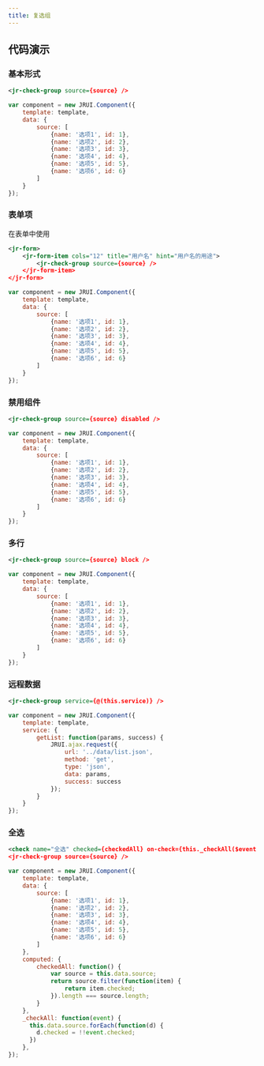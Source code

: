 ```yaml
---
title: 复选组
---
```


## 代码演示

### 基本形式

<!-- demo_start -->
<div class="m-example"></div>

```xml
<jr-check-group source={source} />
```

```javascript
var component = new JRUI.Component({
    template: template,
    data: {
        source: [
            {name: '选项1', id: 1},
            {name: '选项2', id: 2},
            {name: '选项3', id: 3},
            {name: '选项4', id: 4},
            {name: '选项5', id: 5},
            {name: '选项6', id: 6}
        ]
    }
});
```
<!-- demo_end -->

### 表单项

在表单中使用

<!-- demo_start -->
<div class="m-example"></div>

```xml
<jr-form>
    <jr-form-item cols="12" title="用户名" hint="用户名的用途">
        <jr-check-group source={source} />
    </jr-form-item>
</jr-form>
```

```javascript
var component = new JRUI.Component({
    template: template,
    data: {
        source: [
            {name: '选项1', id: 1},
            {name: '选项2', id: 2},
            {name: '选项3', id: 3},
            {name: '选项4', id: 4},
            {name: '选项5', id: 5},
            {name: '选项6', id: 6}
        ]
    }
});
```
<!-- demo_end -->

### 禁用组件

<!-- demo_start -->
<div class="m-example"></div>

```xml
<jr-check-group source={source} disabled />
```

```javascript
var component = new JRUI.Component({
    template: template,
    data: {
        source: [
            {name: '选项1', id: 1},
            {name: '选项2', id: 2},
            {name: '选项3', id: 3},
            {name: '选项4', id: 4},
            {name: '选项5', id: 5},
            {name: '选项6', id: 6}
        ]
    }
});
```
<!-- demo_end -->

### 多行

<!-- demo_start -->
<div class="m-example"></div>

```xml
<jr-check-group source={source} block />
```

```javascript
var component = new JRUI.Component({
    template: template,
    data: {
        source: [
            {name: '选项1', id: 1},
            {name: '选项2', id: 2},
            {name: '选项3', id: 3},
            {name: '选项4', id: 4},
            {name: '选项5', id: 5},
            {name: '选项6', id: 6}
        ]
    }
});
```
<!-- demo_end -->

### 远程数据

<!-- demo_start -->
<div class="m-example"></div>

```xml
<jr-check-group service={@(this.service)} />
```

```javascript
var component = new JRUI.Component({
    template: template,
    service: {
        getList: function(params, success) {
            JRUI.ajax.request({
                url: '../data/list.json',
                method: 'get',
                type: 'json',
                data: params,
                success: success
            });
        }
    }
});
```
<!-- demo_end -->

### 全选

<!-- demo_start -->
<div class="m-example"></div>

```xml
<check name="全选" checked={checkedAll} on-check={this._checkAll($event)} />
<jr-check-group source={source} />
```

```javascript
var component = new JRUI.Component({
    template: template,
    data: {
        source: [
            {name: '选项1', id: 1},
            {name: '选项2', id: 2},
            {name: '选项3', id: 3},
            {name: '选项4', id: 4},
            {name: '选项5', id: 5},
            {name: '选项6', id: 6}
        ]
    },
    computed: {
        checkedAll: function() {
            var source = this.data.source;
            return source.filter(function(item) {
                return item.checked;
            }).length === source.length;
        }
    },
    _checkAll: function(event) {
      this.data.source.forEach(function(d) {
        d.checked = !!event.checked;
      })
    },
});
```
<!-- demo_end -->
